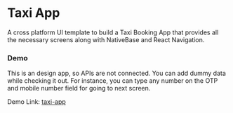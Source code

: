 # Taxi App

A cross platform UI template to build a Taxi Booking App that provides all the necessary screens along with NativeBase and React Navigation.

### Demo
This is an design app, so APIs are not connected. You can add dummy data while checking it out.
For instance, you can type any number on the OTP and mobile number field for going to next screen.

Demo Link: [taxi-app](https://madewithnativebase.com/projects/taxi-app)
